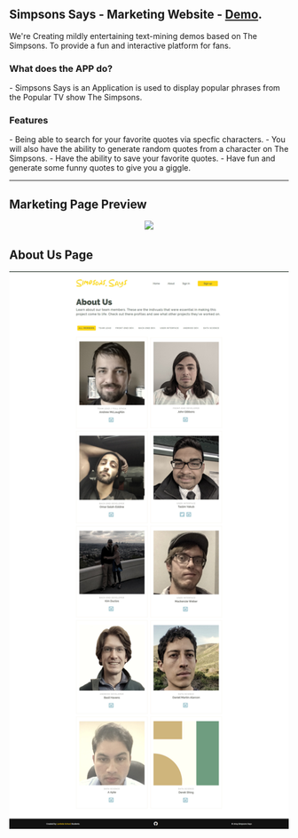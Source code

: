 <p><h2>Simpsons Says - Marketing Website - <a href="https://taslimy.github.io/marketing">Demo</a>.</h2></p>

<p>We're Creating mildly entertaining text-mining demos based on The Simpsons. To provide a fun and interactive platform for fans.</p>

<h3>What does the APP do?</h3>
- Simpsons Says is an Application is used to display popular phrases from the Popular TV show The Simpsons.

<h3>Features</h3>
- Being able to search for your favorite quotes via specfic characters.
- You will also have the ability to generate random quotes from a character on The Simpsons.
- Have the ability to save your favorite quotes.
- Have fun and generate some funny quotes to give you a giggle.

***

<h2>Marketing Page Preview</h2>
<p align="center"> <img src="https://raw.githubusercontent.com/simpson* says/buildweek3-simpsons-says-tas/master/design-file/sample-design.png" /> </p>

<h2>About Us Page</h2>
<p align="center"> <img src="https://raw.githubusercontent.com/simpson-says/buildweek3-simpsons-says-tas/master/design-file/about-design.jpg" /> </p>